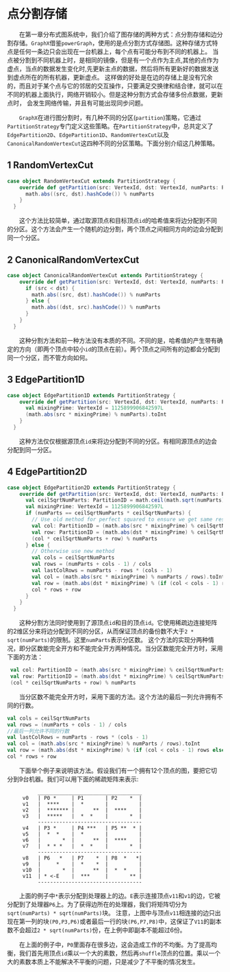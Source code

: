 # 点分割存储

&emsp;&emsp;在第一章分布式图系统中，我们介绍了图存储的两种方式：点分割存储和边分割存储。`GraphX`借鉴`powerGraph`，使用的是点分割方式存储图。这种存储方式特点是任何一条边只会出现在一台机器上，每个点有可能分布到不同的机器上。
当点被分割到不同机器上时，是相同的镜像，但是有一个点作为主点,其他的点作为虚点，当点的数据发生变化时,先更新主点的数据，然后将所有更新好的数据发送到虚点所在的所有机器，更新虚点。
这样做的好处是在边的存储上是没有冗余的，而且对于某个点与它的邻居的交互操作，只要满足交换律和结合律，就可以在不同的机器上面执行，网络开销较小。但是这种分割方式会存储多份点数据，更新点时，
会发生网络传输，并且有可能出现同步问题。

&emsp;&emsp;`GraphX`在进行图分割时，有几种不同的分区(`partition`)策略，它通过`PartitionStrategy`专门定义这些策略。在`PartitionStrategy`中，总共定义了`EdgePartition2D`、`EdgePartition1D`、`RandomVertexCut`以及
`CanonicalRandomVertexCut`这四种不同的分区策略。下面分别介绍这几种策略。

## 1 RandomVertexCut

```scala
case object RandomVertexCut extends PartitionStrategy {
    override def getPartition(src: VertexId, dst: VertexId, numParts: PartitionID): PartitionID = {
      math.abs((src, dst).hashCode()) % numParts
    }
  }
```
&emsp;&emsp;这个方法比较简单，通过取源顶点和目标顶点`id`的哈希值来将边分配到不同的分区。这个方法会产生一个随机的边分割，两个顶点之间相同方向的边会分配到同一个分区。

## 2 CanonicalRandomVertexCut

```scala
case object CanonicalRandomVertexCut extends PartitionStrategy {
    override def getPartition(src: VertexId, dst: VertexId, numParts: PartitionID): PartitionID = {
      if (src < dst) {
        math.abs((src, dst).hashCode()) % numParts
      } else {
        math.abs((dst, src).hashCode()) % numParts
      }
    }
  }
```
&emsp;&emsp;这种分割方法和前一种方法没有本质的不同。不同的是，哈希值的产生带有确定的方向（即两个顶点中较小`id`的顶点在前）。两个顶点之间所有的边都会分配到同一个分区，而不管方向如何。

## 3 EdgePartition1D

```scala
case object EdgePartition1D extends PartitionStrategy {
    override def getPartition(src: VertexId, dst: VertexId, numParts: PartitionID): PartitionID = {
      val mixingPrime: VertexId = 1125899906842597L
      (math.abs(src * mixingPrime) % numParts).toInt
    }
  }
```
&emsp;&emsp;这种方法仅仅根据源顶点`id`来将边分配到不同的分区。有相同源顶点的边会分配到同一分区。

## 4 EdgePartition2D

```scala
case object EdgePartition2D extends PartitionStrategy {
    override def getPartition(src: VertexId, dst: VertexId, numParts: PartitionID): PartitionID = {
      val ceilSqrtNumParts: PartitionID = math.ceil(math.sqrt(numParts)).toInt
      val mixingPrime: VertexId = 1125899906842597L
      if (numParts == ceilSqrtNumParts * ceilSqrtNumParts) {
        // Use old method for perfect squared to ensure we get same results
        val col: PartitionID = (math.abs(src * mixingPrime) % ceilSqrtNumParts).toInt
        val row: PartitionID = (math.abs(dst * mixingPrime) % ceilSqrtNumParts).toInt
        (col * ceilSqrtNumParts + row) % numParts
      } else {
        // Otherwise use new method
        val cols = ceilSqrtNumParts
        val rows = (numParts + cols - 1) / cols
        val lastColRows = numParts - rows * (cols - 1)
        val col = (math.abs(src * mixingPrime) % numParts / rows).toInt
        val row = (math.abs(dst * mixingPrime) % (if (col < cols - 1) rows else lastColRows)).toInt
        col * rows + row
      }
    }
  }
```
&emsp;&emsp;这种分割方法同时使用到了源顶点`id`和目的顶点`id`。它使用稀疏边连接矩阵的2维区分来将边分配到不同的分区，从而保证顶点的备份数不大于`2 * sqrt(numParts)`的限制。这里`numParts`表示分区数。
这个方法的实现分两种情况，即分区数能完全开方和不能完全开方两种情况。当分区数能完全开方时，采用下面的方法：

```scala
 val col: PartitionID = (math.abs(src * mixingPrime) % ceilSqrtNumParts).toInt
 val row: PartitionID = (math.abs(dst * mixingPrime) % ceilSqrtNumParts).toInt
 (col * ceilSqrtNumParts + row) % numParts
```

&emsp;&emsp;当分区数不能完全开方时，采用下面的方法。这个方法的最后一列允许拥有不同的行数。

```scala
val cols = ceilSqrtNumParts
val rows = (numParts + cols - 1) / cols
//最后一列允许不同的行数
val lastColRows = numParts - rows * (cols - 1)
val col = (math.abs(src * mixingPrime) % numParts / rows).toInt
val row = (math.abs(dst * mixingPrime) % (if (col < cols - 1) rows else lastColRows)).toInt
col * rows + row
```
&emsp;&emsp;下面举个例子来说明该方法。假设我们有一个拥有12个顶点的图，要把它切分到9台机器。我们可以用下面的稀疏矩阵来表示:

```
          __________________________________
     v0   | P0 *     | P1       | P2    *  |
     v1   |  ****    |  *       |          |
     v2   |  ******* |      **  |  ****    |
     v3   |  *****   |  *  *    |       *  |
          ----------------------------------
     v4   | P3 *     | P4 ***   | P5 **  * |
     v5   |  *  *    |  *       |          |
     v6   |       *  |      **  |  ****    |
     v7   |  * * *   |  *  *    |       *  |
          ----------------------------------
     v8   | P6   *   | P7    *  | P8  *   *|
     v9   |     *    |  *    *  |          |
     v10  |       *  |      **  |  *  *    |
     v11  | * <-E    |  ***     |       ** |
          ----------------------------------
```

&emsp;&emsp;上面的例子中`*`表示分配到处理器上的边。`E`表示连接顶点`v11`和`v1`的边，它被分配到了处理器`P6`上。为了获得边所在的处理器，我们将矩阵切分为`sqrt(numParts) * sqrt(numParts)`块。
注意，上图中与顶点`v11`相连接的边只出现在第一列的块`(P0,P3,P6)`或者最后一行的块`(P6,P7,P8)`中，这保证了`V11`的副本数不会超过`2 * sqrt(numParts)`份，在上例中即副本不能超过6份。

&emsp;&emsp;在上面的例子中，`P0`里面存在很多边，这会造成工作的不均衡。为了提高均衡，我们首先用顶点`id`乘以一个大的素数，然后再`shuffle`顶点的位置。乘以一个大的素数本质上不能解决不平衡的问题，只是减少了不平衡的情况发生。

